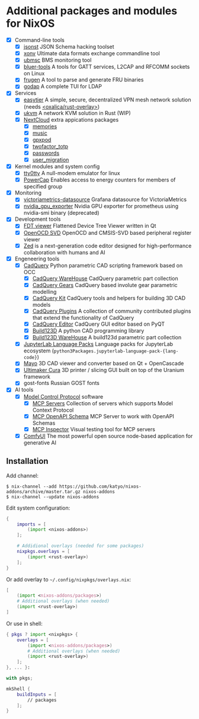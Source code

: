 # Additional packages and modules for NixOS

- [x] Command-line tools
  - [x] [jsonst](https://github.com/katyo/jsonschema) JSON Schema hacking toolset
  - [x] [xonv](https://github.com/katyo/xonv) Ultimate data formats exchange commandline tool
  - [x] [ubmsc](https://github.com/katyo/ubmsc-rs) BMS monitoring tool
  - [x] [bluer-tools](https://github.com/bluez/bluer) A tools for GATT services, L2CAP and RFCOMM sockets on Linux
  - [x] [frugen](https://codeberg.org/IPMITool/frugen) A tool to parse and generate FRU binaries
  - [x] [godap](https://github.com/Macmod/godap) A complete TUI for LDAP
- [x] Services
  - [x] [easytier](https://easytier.top/en) A simple, secure, decentralized VPN mesh network solution (needs [<oxalica/rust-overlay>](https://github.com/oxalica/rust-overlay))
  - [x] [ukvm](https://github.com/katyo/ukvm) A network KVM solution in Rust (WIP)
  - [x] [NextCloud](https://nextcloud.com/) extra appications packages
    - [x] [memories](https://apps.nextcloud.com/apps/memories)
    - [x] [music](https://apps.nextcloud.com/apps/music)
    - [x] [gpxpod](https://apps.nextcloud.com/apps/gpxpod)
    - [x] [twofactor_totp](https://apps.nextcloud.com/apps/twofactor_totp)
    - [x] [passwords](https://apps.nextcloud.com/apps/passwords)
    - [x] [user_migration](https://apps.nextcloud.com/apps/user_migration)
- [x] Kernel modules and system config
  - [x] [tty0tty](https://github.com/freemed/tty0tty) A null-modem emulator for linux
  - [x] [PowerCap](https://www.kernel.org/doc/html/latest/power/powercap/powercap.html) Enables access to energy counters for members of specified group
- [x] Monitoring
  - [x] [victoriametrics-datasource](https://github.com/VictoriaMetrics/victoriametrics-datasource) Grafana datasource for VictoriaMetrics
  - [x] [nvidia_gpu_exporter](https://github.com/utkuozdemir/nvidia_gpu_exporter) Nvidia GPU exporter for prometheus using nvidia-smi binary (deprecated)
- [x] Development tools
  - [x] [FDT viewer](https://github.com/dev-0x7C6/fdt-viewer) Flattened Device Tree Viewer written in Qt
  - [x] [OpenOCD SVD](https://github.com/esynr3z/openocd-svd) OpenOCD and CMSIS-SVD based peripheral register viewer
  - [x] [Zed](https://zed.dev/) is a next-generation code editor designed for high-performance collaboration with humans and AI
- [x] Engeneering tools
  - [x] [CadQuery](https://cadquery.readthedocs.io/) Python parametric CAD scripting framework based on OCC
    - [x] [CadQuery WareHouse](https://cq-warehouse.readthedocs.io/) CadQuery parametric part collection
    - [x] [CadQuery Gears](https://github.com/meadiode/cq_gears) CadQuery based involute gear parametric modelling
    - [x] [CadQuery Kit](https://github.com/michaelgale/cq-kit) CadQuery tools and helpers for building 3D CAD models
    - [x] [CadQuery Plugins](https://github.com/CadQuery/cadquery-plugins) A collection of community contributed plugins that extend the functionality of CadQuery 
    - [x] [CadQuery Editor](https://github.com/CadQuery/CQ-editor) CadQuery GUI editor based on PyQT
    - [x] [Build123D](https://build123d.readthedocs.io/) A python CAD programming library
    - [x] [Build123D WareHouse](https://github.com/gumyr/bd_warehouse) A build123d parametric part collection
  - [x] [JupyterLab Language Packs](https://github.com/jupyterlab/language-packs) Language packs for JupyterLab ecosystem (`python3Packages.jupyterlab-language-pack-{lang-code}`)
  - [x] [Mayo](https://github.com/fougue/mayo) 3D CAD viewer and converter based on Qt + OpenCascade
  - [x] [Ultimaker Cura](https://github.com/Ultimaker/Cura) 3D printer / slicing GUI built on top of the Uranium framework
  - [x] gost-fonts Russian GOST fonts
- [x] AI tools
  - [x] [Model Control Protocol](https://modelcontextprotocol.io/introduction) software
    - [x] [MCP Servers](https://github.com/modelcontextprotocol/servers) Collection of servers which supports Model Context Protocol
    - [x] [MCP OpenAPI Schema](https://github.com/hannesj/mcp-openapi-schema) MCP Server to work with OpenAPI Schemas
    - [x] [MCP Inspector](https://github.com/modelcontextprotocol/inspector) Visual testing tool for MCP servers
  - [x] [ComfyUI](https://www.comfy.org/) The most powerful open source node-based application for generative AI

## Installation

Add channel:
```plain
$ nix-channel --add https://github.com/katyo/nixos-addons/archive/master.tar.gz nixos-addons
$ nix-channel --update nixos-addons
```

Edit system configuration:
```nix
{
    imports = [
        (import <nixos-addons>)
    ];

    # Addidional overlays (needed for some packages)
    nixpkgs.overlays = [
        (import <rust-overlay>)
    ];
}
```

Or add overlay to `~/.config/nixpkgs/overlays.nix`:
```nix
[
    (import <nixos-addons/packages>)
    # Additional overlays (when needed)
    (import <rust-overlay>)
]
```

Or use in shell:
```nix
{ pkgs ? import <nixpkgs> {
    overlays = [
        (import <nixos-addons/packages>)
        # Additional overlays (when needed)
        (import <rust-overlay>)
    ];
}, ... }:

with pkgs;

mkShell {
    buildInputs = [
        // packages
    ];
}
```
